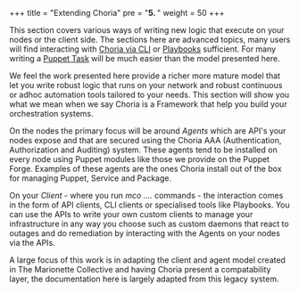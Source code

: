 +++
title = "Extending Choria"
pre = "<b>5. </b>"
weight = 50
+++

This section covers various ways of writing new logic that execute on your nodes or the client side. The sections here are advanced topics, many users will find interacting with [Choria via CLI](/concepts/cli/) or [Playbooks](/playbooks) sufficient. For many writing a [Puppet Task](/tasks) will be much easier than the model presented here.

We feel the work presented here provide a richer more mature model that let you write robust logic that runs on your network and robust continuous or adhoc automation tools tailored to your needs.  This section will show you what we mean when we say Choria is a Framework that help you build your orchestration systems.

On the nodes the primary focus will be around _Agents_ which are API's your nodes expose and that are secured using the Choria AAA (Authentication, Authorization and Auditing) system.  These agents tend to be installed on every node using Puppet modules like those we provide on the Puppet Forge.  Examples of these agents are the ones Choria install out of the box for managing Puppet, Service and Package.

On your _Client_ - where you run _mco ...._ commands - the interaction comes in the form of API clients, CLI clients or specialised tools like Playbooks.  You can use the APIs to write your own custom clients to manage your infrastructure in any way you choose such as custom daemons that react to outages and do remediation by interacting with the Agents on your nodes via the APIs.

A large focus of this work is in adapting the client and agent model created in The Marionette Collective and having Choria present a compatability layer, the documentation here is largely adapted from this legacy system.
